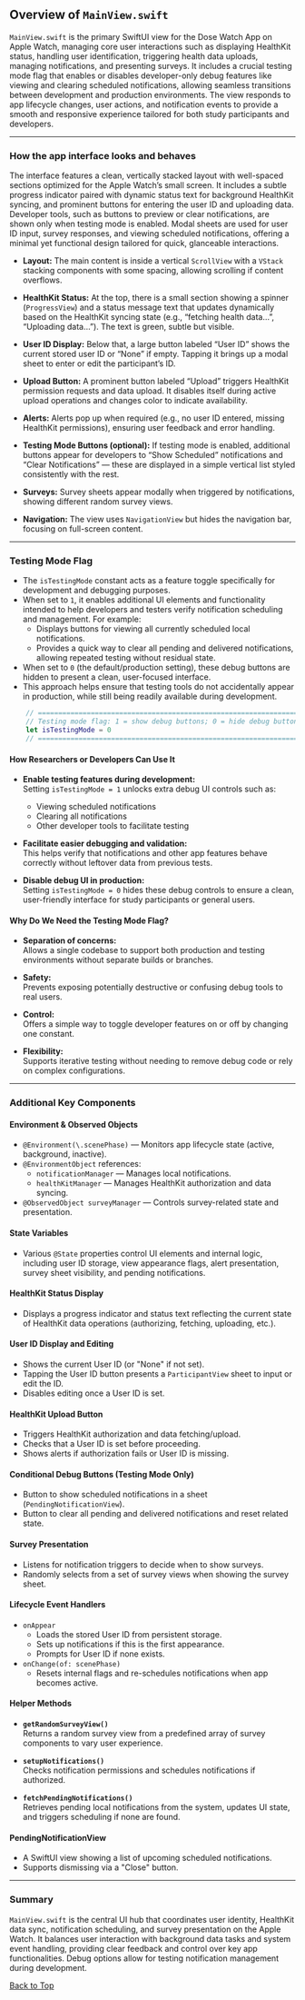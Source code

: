 ## Overview of `MainView.swift`

`MainView.swift` is the primary SwiftUI view for the Dose Watch App on Apple Watch, managing core user interactions such as displaying HealthKit status, handling user identification, triggering health data uploads, managing notifications, and presenting surveys. It includes a crucial testing mode flag that enables or disables developer-only debug features like viewing and clearing scheduled notifications, allowing seamless transitions between development and production environments. The view responds to app lifecycle changes, user actions, and notification events to provide a smooth and responsive experience tailored for both study participants and developers.

---

### How the app interface looks and behaves

The interface features a clean, vertically stacked layout with well-spaced sections optimized for the Apple Watch’s small screen. It includes a subtle progress indicator paired with dynamic status text for background HealthKit syncing, and prominent buttons for entering the user ID and uploading data. Developer tools, such as buttons to preview or clear notifications, are shown only when testing mode is enabled. Modal sheets are used for user ID input, survey responses, and viewing scheduled notifications, offering a minimal yet functional design tailored for quick, glanceable interactions.

- **Layout:** The main content is inside a vertical `ScrollView` with a `VStack` stacking components with some spacing, allowing scrolling if content overflows.

- **HealthKit Status:** At the top, there is a small section showing a spinner (`ProgressView`) and a status message text that updates dynamically based on the HealthKit syncing state (e.g., “fetching health data…”, “Uploading data…”). The text is green, subtle but visible.

- **User ID Display:** Below that, a large button labeled “User ID” shows the current stored user ID or “None” if empty. Tapping it brings up a modal sheet to enter or edit the participant’s ID.

- **Upload Button:** A prominent button labeled “Upload” triggers HealthKit permission requests and data upload. It disables itself during active upload operations and changes color to indicate availability.

- **Alerts:** Alerts pop up when required (e.g., no user ID entered, missing HealthKit permissions), ensuring user feedback and error handling.

- **Testing Mode Buttons (optional):** If testing mode is enabled, additional buttons appear for developers to “Show Scheduled” notifications and “Clear Notifications” — these are displayed in a simple vertical list styled consistently with the rest.

- **Surveys:** Survey sheets appear modally when triggered by notifications, showing different random survey views.

- **Navigation:** The view uses `NavigationView` but hides the navigation bar, focusing on full-screen content.

---

### Testing Mode Flag

- The `isTestingMode` constant acts as a feature toggle specifically for development and debugging purposes.
- When set to `1`, it enables additional UI elements and functionality intended to help developers and testers verify notification scheduling and management. For example:
  - Displays buttons for viewing all currently scheduled local notifications.
  - Provides a quick way to clear all pending and delivered notifications, allowing repeated testing without residual state.
- When set to `0` (the default/production setting), these debug buttons are hidden to present a clean, user-focused interface.
- This approach helps ensure that testing tools do not accidentally appear in production, while still being readily available during development.
```swift
    // ============================================================================================= //
    // Testing mode flag: 1 = show debug buttons; 0 = hide debug buttons
    let isTestingMode = 0
    // ============================================================================================= //
```

#### How Researchers or Developers Can Use It

- **Enable testing features during development:**  
  Setting `isTestingMode = 1` unlocks extra debug UI controls such as:  
  - Viewing scheduled notifications  
  - Clearing all notifications  
  - Other developer tools to facilitate testing

- **Facilitate easier debugging and validation:**  
  This helps verify that notifications and other app features behave correctly without leftover data from previous tests.

- **Disable debug UI in production:**  
  Setting `isTestingMode = 0` hides these debug controls to ensure a clean, user-friendly interface for study participants or general users.

#### Why Do We Need the Testing Mode Flag?

- **Separation of concerns:**  
  Allows a single codebase to support both production and testing environments without separate builds or branches.

- **Safety:**  
  Prevents exposing potentially destructive or confusing debug tools to real users.

- **Control:**  
  Offers a simple way to toggle developer features on or off by changing one constant.

- **Flexibility:**  
  Supports iterative testing without needing to remove debug code or rely on complex configurations.

---

### Additional Key Components

#### Environment & Observed Objects
- `@Environment(\.scenePhase)` — Monitors app lifecycle state (active, background, inactive).  
- `@EnvironmentObject` references:  
  - `notificationManager` — Manages local notifications.  
  - `healthKitManager` — Manages HealthKit authorization and data syncing.  
- `@ObservedObject surveyManager` — Controls survey-related state and presentation.

#### State Variables
- Various `@State` properties control UI elements and internal logic, including user ID storage, view appearance flags, alert presentation, survey sheet visibility, and pending notifications.

#### HealthKit Status Display
- Displays a progress indicator and status text reflecting the current state of HealthKit data operations (authorizing, fetching, uploading, etc.).

#### User ID Display and Editing
- Shows the current User ID (or "None" if not set).  
- Tapping the User ID button presents a `ParticipantView` sheet to input or edit the ID.  
- Disables editing once a User ID is set.

#### HealthKit Upload Button
- Triggers HealthKit authorization and data fetching/upload.  
- Checks that a User ID is set before proceeding.  
- Shows alerts if authorization fails or User ID is missing.

#### Conditional Debug Buttons (Testing Mode Only)
- Button to show scheduled notifications in a sheet (`PendingNotificationView`).  
- Button to clear all pending and delivered notifications and reset related state.

#### Survey Presentation
- Listens for notification triggers to decide when to show surveys.  
- Randomly selects from a set of survey views when showing the survey sheet.

#### Lifecycle Event Handlers
- `onAppear`  
  - Loads the stored User ID from persistent storage.  
  - Sets up notifications if this is the first appearance.  
  - Prompts for User ID if none exists.  
- `onChange(of: scenePhase)`  
  - Resets internal flags and re-schedules notifications when app becomes active.

#### Helper Methods

- **`getRandomSurveyView()`**  
  Returns a random survey view from a predefined array of survey components to vary user experience.

- **`setupNotifications()`**  
  Checks notification permissions and schedules notifications if authorized.

- **`fetchPendingNotifications()`**  
  Retrieves pending local notifications from the system, updates UI state, and triggers scheduling if none are found.

#### PendingNotificationView
- A SwiftUI view showing a list of upcoming scheduled notifications.  
- Supports dismissing via a "Close" button.

---

### Summary

`MainView.swift` is the central UI hub that coordinates user identity, HealthKit data sync, notification scheduling, and survey presentation on the Apple Watch. It balances user interaction with background data tasks and system event handling, providing clear feedback and control over key app functionalities. Debug options allow for testing notification management during development.



[Back to Top](#top)
